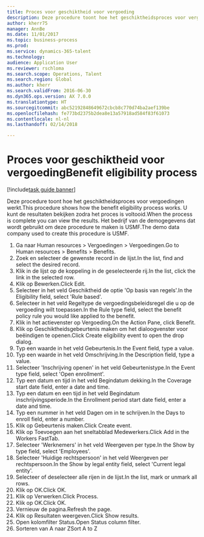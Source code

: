 ```yaml
--- 
title: Proces voor geschiktheid voor vergoeding
description: Deze procedure toont hoe het geschiktheidsproces voor vergoedingen werkt.
author: kherr75
manager: AnnBe
ms.date: 11/01/2017
ms.topic: business-process
ms.prod: 
ms.service: dynamics-365-talent
ms.technology: 
audience: Application User
ms.reviewer: rschloma
ms.search.scope: Operations, Talent
ms.search.region: Global
ms.author: kherr
ms.search.validFrom: 2016-06-30
ms.dyn365.ops.version: AX 7.0.0
ms.translationtype: HT
ms.sourcegitcommit: abc52192848649672cbcb8c770d74ba2aef139be
ms.openlocfilehash: fe773bd2375b2dea8e13a57918ad584f83f61073
ms.contentlocale: nl-nl
ms.lasthandoff: 02/14/2018

---
```

# <a name="benefit-eligibility-process"></a><span data-ttu-id="12eef-103">Proces voor geschiktheid voor vergoeding</span><span class="sxs-lookup"><span data-stu-id="12eef-103">Benefit eligibility process</span></span>

[!include[task guide banner](../../includes/task-guide-banner.md)]

<span data-ttu-id="12eef-104">Deze procedure toont hoe het geschiktheidsproces voor vergoedingen werkt.</span><span class="sxs-lookup"><span data-stu-id="12eef-104">This procedure shows how the benefit eligibility process works.</span></span> <span data-ttu-id="12eef-105">U kunt de resultaten bekijken zodra het proces is voltooid.</span><span class="sxs-lookup"><span data-stu-id="12eef-105">When the process is complete you can view the results.</span></span> <span data-ttu-id="12eef-106">Het bedrijf van de demogegevens dat wordt gebruikt om deze procedure te maken is USMF.</span><span class="sxs-lookup"><span data-stu-id="12eef-106">The demo data company used to create this procedure is USMF.</span></span>

1. <span data-ttu-id="12eef-107">Ga naar Human resources > Vergoedingen > Vergoedingen.</span><span class="sxs-lookup"><span data-stu-id="12eef-107">Go to Human resources > Benefits > Benefits.</span></span>
2. <span data-ttu-id="12eef-108">Zoek en selecteer de gewenste record in de lijst.</span><span class="sxs-lookup"><span data-stu-id="12eef-108">In the list, find and select the desired record.</span></span>
3. <span data-ttu-id="12eef-109">Klik in de lijst op de koppeling in de geselecteerde rij.</span><span class="sxs-lookup"><span data-stu-id="12eef-109">In the list, click the link in the selected row.</span></span>
4. <span data-ttu-id="12eef-110">Klik op Bewerken.</span><span class="sxs-lookup"><span data-stu-id="12eef-110">Click Edit.</span></span>
5. <span data-ttu-id="12eef-111">Selecteer in het veld Geschiktheid de optie 'Op basis van regels'.</span><span class="sxs-lookup"><span data-stu-id="12eef-111">In the Eligibility field, select 'Rule based'.</span></span>
6. <span data-ttu-id="12eef-112">Selecteer in het veld Regeltype de vergoedingsbeleidsregel die u op de vergoeding wilt toepassen.</span><span class="sxs-lookup"><span data-stu-id="12eef-112">In the Rule type field, select the benefit policy rule you would like applied to the benefit.</span></span>
7. <span data-ttu-id="12eef-113">Klik in het actievenster op Vergoeding.</span><span class="sxs-lookup"><span data-stu-id="12eef-113">On the Action Pane, click Benefit.</span></span>
8. <span data-ttu-id="12eef-114">Klik op Geschiktheidsgebeurtenis maken om het dialoogvenster voor beëindigen te openen.</span><span class="sxs-lookup"><span data-stu-id="12eef-114">Click Create eligibility event to open the drop dialog.</span></span>
9. <span data-ttu-id="12eef-115">Typ een waarde in het veld Gebeurtenis.</span><span class="sxs-lookup"><span data-stu-id="12eef-115">In the Event field, type a value.</span></span>
10. <span data-ttu-id="12eef-116">Typ een waarde in het veld Omschrijving.</span><span class="sxs-lookup"><span data-stu-id="12eef-116">In the Description field, type a value.</span></span>
11. <span data-ttu-id="12eef-117">Selecteer 'Inschrijving openen' in het veld Gebeurtenistype.</span><span class="sxs-lookup"><span data-stu-id="12eef-117">In the Event type field, select 'Open enrollment'.</span></span>
12. <span data-ttu-id="12eef-118">Typ een datum en tijd in het veld Begindatum dekking.</span><span class="sxs-lookup"><span data-stu-id="12eef-118">In the Coverage start date field, enter a date and time.</span></span>
13. <span data-ttu-id="12eef-119">Typ een datum en een tijd in het veld Begindatum inschrijvingsperiode.</span><span class="sxs-lookup"><span data-stu-id="12eef-119">In the Enrollment period start date field, enter a date and time.</span></span>
14. <span data-ttu-id="12eef-120">Typ een nummer in het veld Dagen om in te schrijven.</span><span class="sxs-lookup"><span data-stu-id="12eef-120">In the Days to enroll field, enter a number.</span></span>
15. <span data-ttu-id="12eef-121">Klik op Gebeurtenis maken.</span><span class="sxs-lookup"><span data-stu-id="12eef-121">Click Create event.</span></span>
16. <span data-ttu-id="12eef-122">Klik op Toevoegen aan het sneltabblad Medewerkers.</span><span class="sxs-lookup"><span data-stu-id="12eef-122">Click Add in the Workers FastTab.</span></span>
17. <span data-ttu-id="12eef-123">Selecteer 'Werknemers' in het veld Weergeven per type.</span><span class="sxs-lookup"><span data-stu-id="12eef-123">In the Show by type field, select 'Employees'.</span></span>
18. <span data-ttu-id="12eef-124">Selecteer 'Huidige rechtspersoon' in het veld Weergeven per rechtspersoon.</span><span class="sxs-lookup"><span data-stu-id="12eef-124">In the Show by legal entity field, select 'Current legal entity'.</span></span>
19. <span data-ttu-id="12eef-125">Selecteer of deselecteer alle rijen in de lijst.</span><span class="sxs-lookup"><span data-stu-id="12eef-125">In the list, mark or unmark all rows.</span></span>
20. <span data-ttu-id="12eef-126">Klik op OK.</span><span class="sxs-lookup"><span data-stu-id="12eef-126">Click OK.</span></span>
21. <span data-ttu-id="12eef-127">Klik op Verwerken.</span><span class="sxs-lookup"><span data-stu-id="12eef-127">Click Process.</span></span>
22. <span data-ttu-id="12eef-128">Klik op OK.</span><span class="sxs-lookup"><span data-stu-id="12eef-128">Click OK.</span></span>
23. <span data-ttu-id="12eef-129">Vernieuw de pagina.</span><span class="sxs-lookup"><span data-stu-id="12eef-129">Refresh the page.</span></span>
24. <span data-ttu-id="12eef-130">Klik op Resultaten weergeven.</span><span class="sxs-lookup"><span data-stu-id="12eef-130">Click Show results.</span></span>
25. <span data-ttu-id="12eef-131">Open kolomfilter Status.</span><span class="sxs-lookup"><span data-stu-id="12eef-131">Open Status column filter.</span></span>
26. <span data-ttu-id="12eef-132">Sorteren van A naar Z</span><span class="sxs-lookup"><span data-stu-id="12eef-132">Sort A to Z</span></span>


